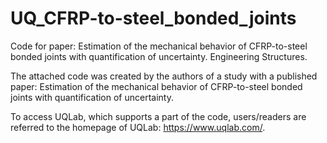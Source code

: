 # UQ_CFRP-to-steel_bonded_joints
Code for paper: Estimation of the mechanical behavior of CFRP-to-steel bonded joints with quantification of uncertainty. Engineering Structures.

The attached code was created by the authors of a study with a published paper: Estimation of the mechanical behavior of CFRP-to-steel bonded joints with quantification of uncertainty.

To access UQLab, which supports a part of the code, users/readers are referred to the homepage of UQLab: https://www.uqlab.com/.
